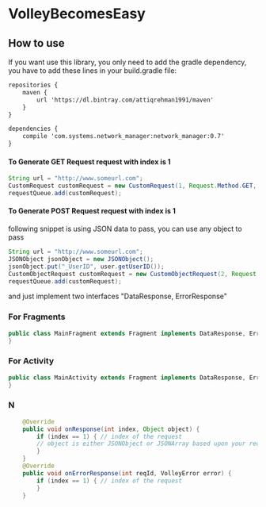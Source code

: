 # VolleyBecomesEasy

## How to use
If you want use this library, you only need to add the gradle dependency, you have to add these lines in your build.gradle file:

```xml
repositories {
    maven {
        url 'https://dl.bintray.com/attiqrehman1991/maven'
    }
}

dependencies {
    compile 'com.systems.network_manager:network_manager:0.7'
}
```

#### To Generate GET Request request with index is 1
```java
String url = "http://www.someurl.com";
CustomRequest customRequest = new CustomRequest(1, Request.Method.GET, url, null, this, this);
requestQueue.add(customRequest);
```
#### To Generate POST Request request with index is 1
following snippet is using JSON data to pass, you can use any object to pass
```java
String url = "http://www.someurl.com";
JSONObject jsonObject = new JSONObject();
jsonObject.put("_UserID", user.getUserID());
CustomObjectRequest customRequest = new CustomObjectRequest(2, Request.Method.POST, url, jsonObject, MainFragment.this, MainFragment.this, null);
requestQueue.add(customRequest);
```
and just implement two interfaces "DataResponse, ErrorResponse"

### For Fragments
```java
public class MainFragment extends Fragment implements DataResponse, ErrorResponse {
}
```
### For Activity
```java
public class MainActivity extends Fragment implements DataResponse, ErrorResponse {
}
```

### N
```java
    @Override
    public void onResponse(int index, Object object) {
        if (index == 1) { // index of the request
        // object is either JSONObject or JSONArray based upon your received object
        }
    }
    @Override
    public void onErrorResponse(int reqId, VolleyError error) {
        if (index == 1) { // index of the request
        }
    }
```
